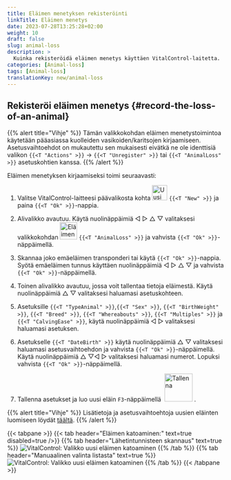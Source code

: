 ```yaml
---
title: Eläimen menetyksen rekisteröinti
linkTitle: Eläimen menetys
date: 2023-07-28T13:25:28+02:00
weight: 10
draft: false
slug: animal-loss
description: >
  Kuinka rekisteröidä eläimen menetys käyttäen VitalControl-laitetta.
categories: [Animal-loss]
tags: [Animal-loss]
translationKey: new/animal-loss
---
```

## Rekisteröi eläimen menetys {#record-the-loss-of-an-animal}
 
{{% alert title="Vihje" %}}
Tämän valikkokohdan eläimen menetystoimintoa käytetään pääasiassa kuolleiden vasikoiden/karitsojen kirjaamiseen. Asetusvaihtoehdot on mukautettu sen mukaisesti eivätkä ne ole identtisiä valikon `{{<T "Actions" >}}` -> `{{<T "Unregister" >}}` tai `{{<T "AnimalLoss" >}}` asetuskohtien kanssa.
{{% /alert %}}

Eläimen menetyksen kirjaamiseksi toimi seuraavasti:

1. Valitse VitalControl-laitteesi päävalikosta kohta <img src="/icons/main/new-animal.svg" width="35" align="bottom" alt="Uusi eläin" /> `{{<T "New" >}}` ja paina `{{<T "Ok" >}}`-nappia.

2. Alivalikko avautuu. Käytä nuolinäppäimiä ◁ ▷ △ ▽ valitaksesi valikkokohdan <img src="/icons/main/stillbirth.svg" width="40" align="bottom" alt="Eläimen menetys" /> `{{<T "AnimalLoss" >}}` ja vahvista `{{<T "Ok" >}}`-näppäimellä.

3. Skannaa joko emäeläimen transponderi tai käytä `{{<T "Ok" >}}`-nappia. Syötä emäeläimen tunnus käyttäen nuolinäppäimiä ◁ ▷ △ ▽ ja vahvista `{{<T "Ok" >}}`-näppäimellä.

4. Toinen alivalikko avautuu, jossa voit tallentaa tietoja eläimestä. Käytä nuolinäppäimiä △ ▽ valitaksesi haluamasi asetuskohteen.

5. Asetuksille `{{<T "TypeAnimal" >}}`,`{{<T "Sex" >}}`, `{{<T "BirthWeight" >}}`, `{{<T "Breed" >}}`, `{{<T "Whereabouts" >}}`, `{{<T "Multiples" >}}` ja `{{<T "CalvingEase" >}}`, käytä nuolinäppäimiä ◁ ▷ valitaksesi haluamasi asetuksen.

6. Asetukselle `{{<T "DateBirth" >}}` käytä nuolinäppäimiä △ ▽ valitaksesi haluamasi asetusvaihtoehdon ja vahvista `{{<T "Ok" >}}`-näppäimellä. Käytä nuolinäppäimiä △ ▽◁ ▷ valitaksesi haluamasi numerot. Lopuksi vahvista `{{<T "Ok" >}}`-näppäimellä.

7. Tallenna asetukset ja luo uusi eläin `F3`-näppäimellä &nbsp;<img src="/icons/footer/save_exit.svg" width="65" align="bottom" alt="Tallenna" />&nbsp;.

{{% alert title="Vihje" %}}
Lisätietoja ja asetusvaihtoehtoja uusien eläinten luomiseen löydät [täältä](../../settings/animal-registration/).
{{% /alert %}}

{{< tabpane >}}
{{< tab header="Eläimen katoaminen:" text=true disabled=true />}}
{{% tab header="Lähetintunnisteen skannaus" text=true %}}
![VitalControl: Valikko uusi eläimen katoaminen](../images/animalloss-scan.png "Kirjaa eläimen katoaminen")
{{% /tab %}}
{{% tab header="Manuaalinen valinta listasta" text=true %}}
![VitalControl: Valikko uusi eläimen katoaminen](../images/animalloss.png "Kirjaa eläimen katoaminen")
{{% /tab %}}
{{< /tabpane >}}
